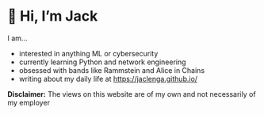 # 👋 Hi, I’m Jack

I am...
- interested in anything ML or cybersecurity
- currently learning Python and network engineering
- obsessed with bands like Rammstein and Alice in Chains
- writing about my daily life at https://jaclenga.github.io/

**Disclaimer:** The views on this website are of my own and not necessarily of my employer


<!---
Jaclenga/Jaclenga is a ✨ special ✨ repository because its `README.md` (this file) appears on your GitHub profile.
You can click the Preview link to take a look at your changes.
--->
